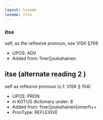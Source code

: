 ```yaml
---
layout: lexeme
lexeme: itse
---
```


###  itse

self, as the reflexive pronoun, see VISK §769
* UPOS:  ADV
* Added from:  finer|joukahainen


## itse (alternate reading 2 )

self as reflexive pronoun (c.f. VISK § 104)
* UPOS:  PRON
* in KOTUS dictionary under:  8
* Added from:  finer|joukahainen|omorfi++
* PronType:  REFLEXIVE

